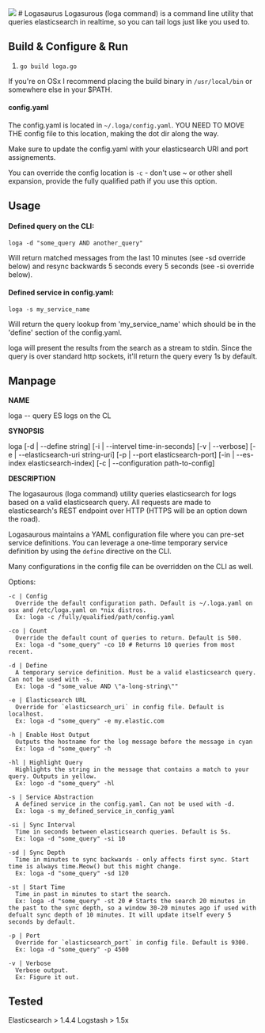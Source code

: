 <img style="float: center;" src="https://www.dropbox.com/s/y2il1agv7j8ck88/logasaurus.png">
# Logasaurus 
Logasurous (loga command) is a command line utility that queries elasticsearch in realtime, so you can tail logs just like you used to. 

## Build & Configure & Run

1. ```go build loga.go```

If you're on OSx I recommend placing the build binary in `/usr/local/bin` or somewhere else in your $PATH. 

#### config.yaml
The config.yaml is located in ```~/.loga/config.yaml```. YOU NEED TO MOVE THE config file to this location, making the dot dir along the way.

Make sure to update the config.yaml with your elasticsearch URI and port assignements.

You can override the config location is `-c` - don't use ~ or other shell expansion, provide the fully qualified path if you use this option.

## Usage

#### Defined query on the CLI:

```loga -d "some_query AND another_query"```

Will return matched messages from the last 10 minutes (see -sd override below) and resync backwards 5 seconds every 5 seconds (see -si override below).

#### Defined service in config.yaml:

```loga -s my_service_name```

Will return the query lookup from 'my_service_name' which should be in the 'define' section of the config.yaml.

loga will present the results from the search as a stream to stdin. Since the query is over standard http sockets, it'll return the query every 1s by default.

## Manpage

**NAME**
  
loga -- query ES logs on the CL

**SYNOPSIS**

loga [-d | --define string] [-i | --intervel time-in-seconds] [-v | --verbose] [-e | --elasticsearch-uri string-uri] [-p | --port elasticsearch-port] [-in | --es-index elasticsearch-index] [-c | --configuration path-to-config]

**DESCRIPTION**

The logasaurous (loga command) utility queries elasticsearch for logs based on a valid elasticsearch query. All requests are made to elasticsearch's REST endpoint over HTTP (HTTPS will be an option down the road). 

Logasaurous maintains a YAML configuration file where you can pre-set service definitions. You can leverage a one-time temporary service definition by using the ```define``` directive on the CLI.  

Many configurations in the config file can be overridden on the CLI as well. 

  Options:

    -c | Config 
      Override the default configuration path. Default is ~/.loga.yaml on osx and /etc/loga.yaml on *nix distros. 
      Ex: loga -c /fully/qualified/path/config.yaml

    -co | Count 
      Override the default count of queries to return. Default is 500.
      Ex: loga -d "some_query" -co 10 # Returns 10 queries from most recent. 

    -d | Define 
      A temporary service definition. Must be a valid elasticsearch query. Can not be used with -s.
      Ex: loga -d "some_value AND \"a-long-string\""

    -e | Elasticsearch URL
      Override for `elasticsearch_uri` in config file. Default is localhost.
      Ex: loga -d "some_query" -e my.elastic.com

    -h | Enable Host Output
      Outputs the hostname for the log message before the message in cyan
      Ex: loga -d "some_query" -h

    -hl | Highlight Query
      Highlights the string in the message that contains a match to your query. Outputs in yellow.
      Ex: logo -d "some_query" -hl

    -s | Service Abstraction
      A defined service in the config.yaml. Can not be used with -d.
      Ex: loga -s my_defined_service_in_config_yaml

    -si | Sync Interval 
      Time in seconds between elasticsearch queries. Default is 5s.
      Ex: loga -d "some_query" -si 10

    -sd | Sync Depth
      Time in minutes to sync backwards - only affects first sync. Start time is always time.Meow() but this might change. 
      Ex: loga -d "some_query" -sd 120

    -st | Start Time
      Time in past in minutes to start the search.
      Ex: loga -d "some_query" -st 20 # Starts the search 20 minutes in the past to the sync depth, so a window 30-20 minutes ago if used with defualt sync depth of 10 minutes. It will update itself every 5 seconds by default.

    -p | Port
      Override for `elasticsearch_port` in config file. Default is 9300.       
      Ex: loga -d "some_query" -p 4500

    -v | Verbose 
      Verbose output.
      Ex: Figure it out. 

## Tested

Elasticsearch > 1.4.4
Logstash > 1.5x
